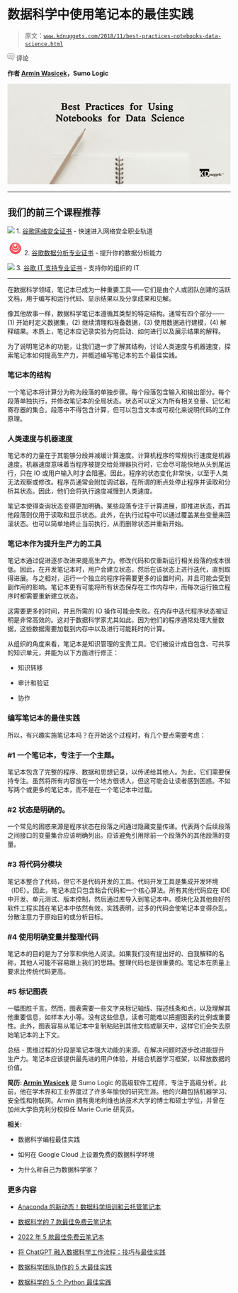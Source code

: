 # 数据科学中使用笔记本的最佳实践

> 原文：[`www.kdnuggets.com/2018/11/best-practices-notebooks-data-science.html`](https://www.kdnuggets.com/2018/11/best-practices-notebooks-data-science.html)

![c](img/3d9c022da2d331bb56691a9617b91b90.png) 评论

**作者 [Armin Wasicek](https://www.linkedin.com/in/arminwasicek/)，Sumo Logic**

![Image](img/7d6de35238cac2041023306e0e97652d.png)

* * *

## 我们的前三个课程推荐

![](img/0244c01ba9267c002ef39d4907e0b8fb.png) 1\. [谷歌网络安全证书](https://www.kdnuggets.com/google-cybersecurity) - 快速进入网络安全职业轨道

![](img/e225c49c3c91745821c8c0368bf04711.png) 2\. [谷歌数据分析专业证书](https://www.kdnuggets.com/google-data-analytics) - 提升你的数据分析能力

![](img/0244c01ba9267c002ef39d4907e0b8fb.png) 3\. [谷歌 IT 支持专业证书](https://www.kdnuggets.com/google-itsupport) - 支持你的组织的 IT

* * *

在数据科学领域，笔记本已成为一种重要工具——它们是由个人或团队创建的活跃文档，用于编写和运行代码、显示结果以及分享成果和见解。

像其他故事一样，数据科学笔记本遵循其类型的特定结构。通常有四个部分——(1) 开始时定义数据集，(2) 继续清理和准备数据，(3) 使用数据进行建模，(4) 解释结果。本质上，笔记本应记录实验为何启动、如何进行以及展示结果的解释。

为了说明笔记本的功能，让我们退一步了解其结构，讨论人类速度与机器速度，探索笔记本如何提高生产力，并概述编写笔记本的五个最佳实践。

### **笔记本的结构**

一个笔记本将计算分为称为段落的单独步骤。每个段落包含输入和输出部分。每个段落单独执行，并修改笔记本的全局状态。状态可以定义为所有相关变量、记忆和寄存器的集合。段落中不得包含计算，但可以包含文本或可视化来说明代码的工作原理。

### **人类速度与机器速度**

笔记本的力量在于其能够分段并减缓计算速度。计算机程序的常规执行速度是机器速度。机器速度意味着当程序被提交给处理器执行时，它会尽可能快地从头到尾运行，只在 IO 或用户输入时才会阻塞。因此，程序的状态变化非常快，以至于人类无法观察或修改。程序员通常会附加调试器，在所谓的断点处停止程序并读取和分析其状态。因此，他们会将执行速度减慢到人类速度。

笔记本使得查询状态变得更加明确。某些段落专注于计算进展，即推进状态，而其他段落则仅用于读取和显示状态。此外，在执行过程中可以通过覆盖某些变量来回滚状态。也可以简单地终止当前执行，从而删除状态并重新开始。

### **笔记本作为提升生产力的工具**

笔记本通过促进逐步改进来提高生产力。修改代码和仅重新运行相关段落的成本很低。因此，在开发笔记本时，用户会建立状态，然后在该状态上进行迭代，直到取得进展。与之相对，运行一个独立的程序将需要更多的设置时间，并且可能会受到副作用的影响。笔记本更有可能将所有状态保存在工作内存中，而每次运行独立程序时都需要重新建立状态。

这需要更多的时间，并且所需的 IO 操作可能会失败。在内存中迭代程序状态被证明是非常高效的。这对于数据科学家尤其如此，因为他们的程序通常处理大量数据，这些数据需要加载到内存中以及进行可能耗时的计算。

从组织的角度来看，笔记本是知识管理的宝贵工具。它们被设计成自包含、可共享的知识单元，并能为以下方面进行修正：

+   知识转移

+   审计和验证

+   协作

### **编写笔记本的最佳实践**

所以，有兴趣实施笔记本吗？在开始这个过程时，有几个要点需要考虑：

### #1 一个笔记本，专注于一个主题。

笔记本包含了完整的程序、数据和思想记录，以传递给其他人。为此，它们需要保持专注。虽然将所有内容放在一个地方很诱人，但这可能会让读者感到困惑。不如写两个或更多的笔记本，而不是在一个笔记本中过载。

### #2 状态是明确的。

一个常见的困惑来源是程序状态在段落之间通过隐藏变量传递。代表两个后续段落之间接口的变量集合应该明确列出。应该避免引用除前一个段落外的其他段落的变量。

### #3 将代码分模块

笔记本整合了代码，但它不是代码开发的工具。代码开发工具是集成开发环境（IDE）。因此，笔记本应只包含粘合代码和一个核心算法。所有其他代码应在 IDE 中开发、单元测试、版本控制，然后通过库导入到笔记本中。模块化及其他良好的软件工程实践在笔记本中依然有效。实践表明，过多的代码会使笔记本变得杂乱，分散注意力于原始目的或分析目标。

### #4 使用明确变量并整理代码

笔记本的目的是为了分享和供他人阅读。如果我们没有提出好的、自我解释的名称，其他人可能不容易跟上我们的思路。整理代码也是很重要的。笔记本在质量上要求比传统代码更高。

### #5 标记图表

一幅图胜千言。然而，图表需要一些文字来标记轴线、描述线条和点，以及理解其他重要信息，如样本大小等。没有这些信息，读者可能难以把握图表的比例或重要性。此外，图表容易从笔记本中复制粘贴到其他文档或聊天中，这样它们会失去原始笔记本的上下文。

总结 - 思维过程的分段是笔记本强大功能的来源。在解决问题时逐步改进能提升生产力。笔记本应该提供最先进的用户体验，并结合机器学习框架，以释放数据的价值。

**简历: [Armin Wasicek](https://www.linkedin.com/in/arminwasicek/)** 是 Sumo Logic 的高级软件工程师，专注于高级分析。此前，他在学术界和工业界度过了许多年愉快的研究生涯。他的兴趣包括机器学习、安全性和物联网。Armin 拥有奥地利维也纳技术大学的博士和硕士学位，并曾在加州大学伯克利分校担任 Marie Curie 研究员。

**相关:**

+   数据科学编程最佳实践

+   如何在 Google Cloud 上设置免费的数据科学环境

+   为什么称自己为数据科学家？

### 更多内容

+   [Anaconda 的新动态！数据科学培训和云托管笔记本](https://www.kdnuggets.com/2022/11/anaconda-new-anaconda-data-science-training-cloud-hosted-notebooks.html)

+   [数据科学的 7 款最佳免费云笔记本](https://www.kdnuggets.com/top-7-free-cloud-notebooks-for-data-science)

+   [2022 年 5 款最佳免费云笔记本](https://www.kdnuggets.com/2022/04/top-5-free-cloud-notebooks-2022.html)

+   [将 ChatGPT 融入数据科学工作流程：技巧与最佳实践](https://www.kdnuggets.com/2023/05/integrating-chatgpt-data-science-workflows-tips-best-practices.html)

+   [数据科学团队协作的 5 大最佳实践](https://www.kdnuggets.com/2023/06/5-best-practices-data-science-team-collaboration.html)

+   [数据科学的 5 个 Python 最佳实践](https://www.kdnuggets.com/5-python-best-practices-for-data-science)
